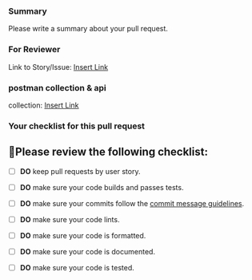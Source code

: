 ### Summary
Please write a summary about your pull request.

### For Reviewer
Link to Story/Issue: [Insert Link](url)

### postman collection & api 
collection: [Insert Link](url) 


### Your checklist for this pull request
🚨Please review the following checklist:
-  
- [ ] **DO** keep pull requests by user story.
- [ ] **DO** make sure your code builds and passes tests.
- [ ] **DO** make sure your commits follow the [commit message guidelines]().
- [ ] **DO** make sure your code lints.
- [ ] **DO** make sure your code is formatted.
- [ ] **DO** make sure your code is documented.
- [ ] **DO** make sure your code is tested.


